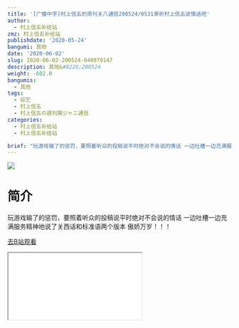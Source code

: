 ```yaml
---
title: '[广播中字]村上信五的周刊关八通信200524/0531来听村上信五说情话吧'
author:
  - 村上信五补给站
zmz: 村上信五补给站
publishdate: '2020-05-24'
bangumi: 其他
date: '2020-06-02'
slug: 2020-06-02-200524-840979147
description: 其他&#8226;200524
weight: -602.0
bangumis:
  - 其他
tags:
  - 综艺
  - 村上信五
  - 村上信五の週刊関ジャニ通信
categories:
  - 村上信五补给站
  - 村上信五补给站

brief: "玩游戏输了的惩罚，要照着听众的投稿说平时绝对不会说的情话 一边吐槽一边充满服务精神地说了关西话和标准语两个版本 傲娇万岁！！！"
---
```

![](https://raw.githubusercontent.com/tcgriffith/owaraisite/master/static/tmpimg/e3e447100aff2a3aceb92272d4d5d75c398e8bd6.jpg.480.jpg)
# 简介  
玩游戏输了的惩罚，要照着听众的投稿说平时绝对不会说的情话
一边吐槽一边充满服务精神地说了关西话和标准语两个版本
傲娇万岁！！！  

[去B站观看](https://www.bilibili.com/video/av840979147/)
<div class ="resp-container"><iframe class="testiframe" src="//player.bilibili.com/player.html?aid=840979147"", scrolling="no", allowfullscreen="true" > </iframe></div> 
